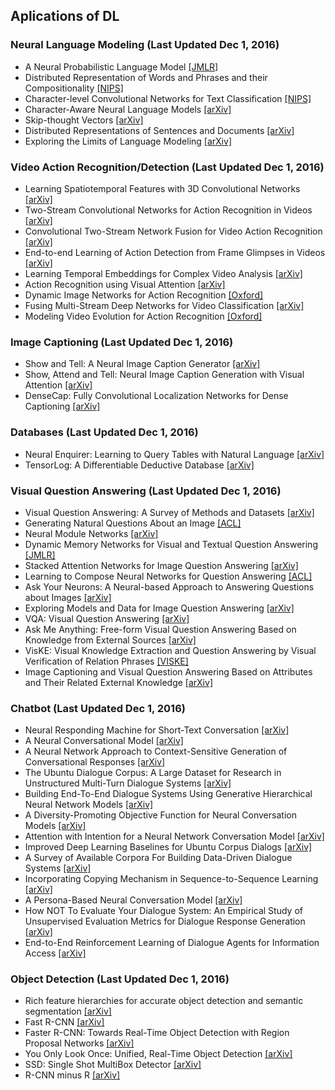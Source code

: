 ## Aplications of DL
### Neural Language Modeling (Last Updated Dec 1, 2016)
- A Neural Probabilistic Language Model [[JMLR]](http://www.jmlr.org/papers/volume3/bengio03a/bengio03a.pdf)
- Distributed Representation of Words and Phrases and their Compositionality [[NIPS]](https://papers.nips.cc/paper/5021-distributed-representations-of-words-and-phrases-and-their-compositionality.pdf)
- Character-level Convolutional Networks for Text Classification [[NIPS]](https://papers.nips.cc/paper/5782-character-level-convolutional-networks-for-text-classification.pdf)
- Character-Aware Neural Language Models [[arXiv]](https://arxiv.org/pdf/1508.06615.pdf)
- Skip-thought Vectors [[arXiv]](https://arxiv.org/pdf/1506.06726v1.pdf)
- Distributed Representations of Sentences and Documents [[arXiv]](https://arxiv.org/pdf/1405.4053v2.pdf)
- Exploring the Limits of Language Modeling [[arXiv]](https://arxiv.org/pdf/1602.02410.pdf)

### Video Action Recognition/Detection (Last Updated Dec 1, 2016)
- Learning Spatiotemporal Features with 3D Convolutional Networks [[arXiv]](https://arxiv.org/pdf/1412.0767.pdf)
- Two-Stream Convolutional Networks for Action Recognition in Videos [[arXiv]](https://arxiv.org/pdf/1406.2199.pdf)
- Convolutional Two-Stream Network Fusion for Video Action Recognition [[arXiv]](https://arxiv.org/pdf/1604.06573v2.pdf)
- End-to-end Learning of Action Detection from Frame Glimpses in Videos [[arXiv]](https://arxiv.org/pdf/1511.06984.pdf)
- Learning Temporal Embeddings for Complex Video Analysis [[arXiv]](https://arxiv.org/pdf/1505.00315v1.pdf)
- Action Recognition using Visual Attention [[arXiv]](https://arxiv.org/pdf/1511.04119v3.pdf)
- Dynamic Image Networks for Action Recognition [[Oxford]](https://www.robots.ox.ac.uk/~vgg/publications/2016/Bilen16a/bilen16a.pdf)
- Fusing Multi-Stream Deep Networks for Video Classification [[arXiv]](https://arxiv.org/pdf/1509.06086v2.pdf)
- Modeling Video Evolution for Action Recognition [[Oxford]](https://www.robots.ox.ac.uk/~vgg/rg/papers/videoDarwin.pdf)

### Image Captioning  (Last Updated Dec 1, 2016)
- Show and Tell: A Neural Image Caption Generator [[arXiv]](https://arxiv.org/pdf/1411.4555v2.pdf)
- Show, Attend and Tell: Neural Image Caption Generation with Visual Attention [[arXiv]](https://arxiv.org/pdf/1502.03044.pdf)
- DenseCap: Fully Convolutional Localization Networks for Dense Captioning [[arXiv]](https://arxiv.org/pdf/1511.07571v1.pdf)

### Databases (Last Updated Dec 1, 2016)
- Neural Enquirer: Learning to Query Tables with Natural Language [[arXiv]](https://arxiv.org/pdf/1512.00965v2.pdf)
- TensorLog: A Differentiable Deductive Database [[arXiv]](https://arxiv.org/pdf/1605.06523v2.pdf)

### Visual Question Answering (Last Updated Dec 1, 2016)
- Visual Question Answering: A Survey of Methods and Datasets [[arXiv]](https://arxiv.org/pdf/1607.05910v1.pdf)
- Generating Natural Questions About an Image [[ACL]](https://aclweb.org/anthology/P/P16/P16-1170.pdf)
- Neural Module Networks [[arXiv]](https://arxiv.org/pdf/1511.02799.pdf)
- Dynamic Memory Networks for Visual and Textual Question Answering [[JMLR]](http://jmlr.org/proceedings/papers/v48/xiong16.pdf)
- Stacked Attention Networks for Image Question Answering [[arXiv]](https://arxiv.org/pdf/1511.02274v2.pdf)
- Learning to Compose Neural Networks for Question Answering [[ACL]](http://www.aclweb.org/anthology/N16-1181)
- Ask Your Neurons: A Neural-based Approach to Answering Questions about Images [[arXiv]](https://arxiv.org/pdf/1505.01121v3.pdf)
- Exploring Models and Data for Image Question Answering [[arXiv]](https://arxiv.org/pdf/1505.02074v4.pdf)
- VQA: Visual Question Answering [[arXiv]](https://arxiv.org/pdf/1505.00468.pdf)
- Ask Me Anything: Free-form Visual Question Answering Based on Knowledge from External Sources [[arXiv]](https://arxiv.org/pdf/1511.06973.pdf)
- VisKE: Visual Knowledge Extraction and Question Answering by Visual Verification of Relation Phrases [[VISKE]](http://viske.cs.washington.edu/paper/fsadeghi_VisKE.pdf)
- Image Captioning and Visual Question Answering Based on Attributes and Their Related External Knowledge [[arXiv]](https://arxiv.org/pdf/1603.02814v1.pdf)

### Chatbot (Last Updated Dec 1, 2016)
- Neural Responding Machine for Short-Text Conversation [[arXiv]](https://arxiv.org/pdf/1503.02364v2.pdf)
- A Neural Conversational Model [[arXiv]](https://arxiv.org/pdf/1506.05869v3.pdf)
- A Neural Network Approach to Context-Sensitive Generation of Conversational Responses [[arXiv]](https://arxiv.org/pdf/1506.06714v1.pdf)
- The Ubuntu Dialogue Corpus: A Large Dataset for Research in Unstructured Multi-Turn Dialogue Systems [[arXiv]](https://arxiv.org/pdf/1506.08909v3.pdf)
- Building End-To-End Dialogue Systems Using Generative Hierarchical Neural Network Models [[arXiv]](https://arxiv.org/pdf/1507.04808v3.pdf)
- A Diversity-Promoting Objective Function for Neural Conversation Models [[arXiv]](https://arxiv.org/pdf/1510.03055v3.pdf)
- Attention with Intention for a Neural Network Conversation Model [[arXiv]](https://arxiv.org/pdf/1510.08565v3.pdf)
- Improved Deep Learning Baselines for Ubuntu Corpus Dialogs [[arXiv]](https://arxiv.org/pdf/1510.03753v2.pdf)
- A Survey of Available Corpora For Building Data-Driven Dialogue Systems [[arXiv]](https://arxiv.org/pdf/1512.05742v2.pdf)
- Incorporating Copying Mechanism in Sequence-to-Sequence Learning [[arXiv]](https://arxiv.org/pdf/1603.06393v3.pdf)
- A Persona-Based Neural Conversation Model [[arXiv]](https://arxiv.org/pdf/1603.06155v2.pdf)
- How NOT To Evaluate Your Dialogue System: An Empirical Study of Unsupervised Evaluation Metrics for Dialogue Response Generation [[arXiv]](https://arxiv.org/pdf/1603.08023v1.pdf)
- End-to-End Reinforcement Learning of Dialogue Agents for Information Access [[arXiv]](https://arxiv.org/pdf/1609.00777v2.pdf)

### Object Detection (Last Updated Dec 1, 2016)
- Rich feature hierarchies for accurate object detection and semantic segmentation [[arXiv]](https://arxiv.org/pdf/1311.2524v5.pdf)
- Fast R-CNN [[arXiv]](https://arxiv.org/pdf/1504.08083v2.pdf)
- Faster R-CNN: Towards Real-Time Object Detection with Region Proposal Networks [[arXiv]](https://arxiv.org/pdf/1506.01497.pdf)
- You Only Look Once: Unified, Real-Time Object Detection [[arXiv]](https://arxiv.org/pdf/1506.02640.pdf)
- SSD: Single Shot MultiBox Detector [[arXiv]](https://arxiv.org/pdf/1512.02325v3.pdf)
- R-CNN minus R [[arXiv]](https://arxiv.org/pdf/1506.06981v1.pdf)

